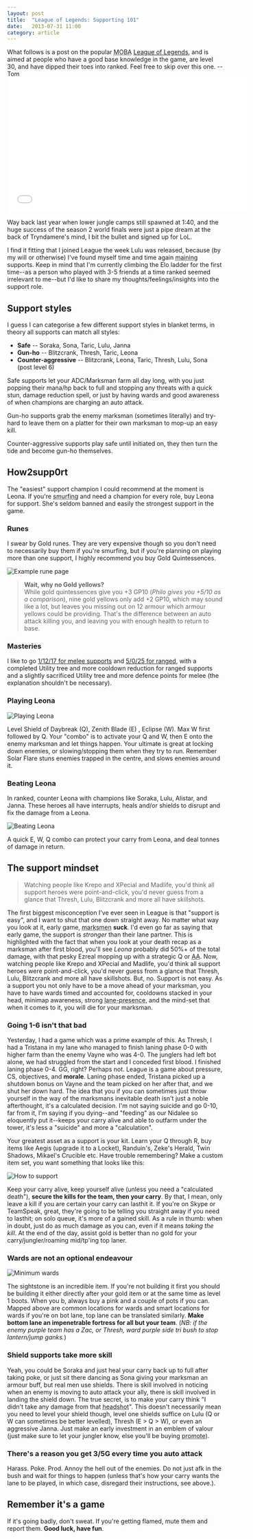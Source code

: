 ```yaml
---
layout: post
title:  "League of Legends: Supporting 101"
date:   2013-07-31 11:00
category: article
---
```


<div class="callout callout-warning">
What follows is a post on the popular <abbr title="Multiplayer online battle arena">MOBA</abbr> <a href="//leagueoflegends.com">League of Legends</a>, and is aimed at people who have a good base knowledge in the game, are level 30, and have dipped their toes into ranked. Feel free to skip over this one. -- Tom
</div>

<iframe width="560" height="315" src="//www.youtube.com/embed/oIIxlgcuQRU" frameborder="0" allowfullscreen="1"> </iframe>

Way back last year when lower jungle camps still spawned at 1:40, and the huge success of the season 2 world finals were just a pipe dream at the back of Tryndamere's mind, I bit the bullet and signed up for LoL.

I find it fitting that I joined League the week Lulu was released, because (by my will or otherwise) I've found myself time and time again <abbr title="(To play a lot/be the strongest at)">maining</abbr> supports. Keep in mind that I'm currently climbing the Elo ladder for the first time--as a person who played with 3-5 friends at a time ranked seemed irrelevant to me--but I'd like to share my thoughts/feelings/insights into the support role. 

## Support styles

I guess I can categorise a few different support styles in blanket terms, in theory all supports can match all styles:

* **Safe** -- Soraka, Sona, Taric, Lulu, Janna
* **Gun-ho** -- Blitzcrank, Thresh, Taric, Leona
* **Counter-aggressive** -- Blitzcrank, Leona, Taric, Thresh, Lulu, Sona (post level 6)

Safe supports let your ADC/Marksman farm all day long, with you just popping their mana/hp back to full and stopping any threats with a quick stun, damage reduction spell, or just by having wards and good awareness of when champions are charging an auto attack.

Gun-ho supports grab the enemy marksman (sometimes literally) and try-hard to leave them on a platter for their own marksman to mop-up an easy kill.

Counter-aggressive supports play safe until initiated on, they then turn the tide and become gun-ho themselves.

## How2supp0rt

The "easiest" support champion I could recommend at the moment is Leona. If you're <abbr title="Re-climbing the Elo ladder on a second account">smurfing</abbr> and need a champion for every role, buy Leona for support. She's seldom banned and easily the strongest support in the game.

### Runes

I swear by Gold runes. They are very expensive though so you don't need to necessarily buy them if you're smurfing, but if you're planning on playing more than one support, I highly recommend you buy Gold Quintessences.

![Example rune page](http://i.imgur.com/14fWefZ.png)

> **Wait, why no Gold yellows?**  
> While gold quintessences give you +3 GP10 (*Philo gives you +5/10 as a comparison*), nine gold yellows only add +2 GP10, which may sound like a lot, but leaves you missing out on 12 armour which armour yellows could be providing. That's the difference between an auto attack killing you, and leaving you with enough health to return to base.

### Masteries

I like to go [1/12/17 for melee supports](http://i.imgur.com/YJ9zmye.jpg) and [5/0/25 for ranged](http://i.imgur.com/jLFzwF7.jpg), with a completed Utility tree and more cooldown reduction for ranged supports and a slightly sacrificed Utility tree and more defence points for melee (the explanation shouldn't be necessary). 

### Playing Leona

![Playing Leona](http://i.imgur.com/AE9oErN.gif)

Level Shield of Daybreak (Q), Zenith Blade (E) , Eclipse (W). Max W first followed by Q. Your "combo" is to activate your Q and W, then E onto the enemy marksman and let things happen. Your ultimate is great at locking down enemies, or slowing/stopping them when they try to run. Remember Solar Flare stuns enemies trapped in the centre, and slows enemies around it.

### Beating Leona

In ranked, counter Leona with champions like Soraka, Lulu, Alistar, and Janna. These heroes all have interrupts, heals and/or shields to disrupt and fix the damage from a Leona.

![Beating Leona](http://i.imgur.com/UbZnDdM.gif)

A quick E, W, Q combo can protect your carry from Leona, and deal tonnes of damage in return.

## The support mindset

> Watching people like Krepo and XPecial and Madlife, you'd think all support heroes were point-and-click, you'd never guess from a glance that Thresh, Lulu, Blitzcrank and more all have skillshots.
 
The first biggest misconception I've ever seen in League is that "support is easy", and I want to shut that one down straight away. No matter what way you look at it, early game, <abbr title="Formerly ADCs or AD Carries">marksmen</abbr> **suck**. I'd even go far as saying that early game, the support is *stronger* than their lane partner. This is highlighted with the fact that when you look at your death recap as a marksman after first blood, you'll see *Leona* probably did 50%+ of the total damage, with that pesky Ezreal mopping up with a strategic Q or <abbr title="Auto Attack">AA</abbr>. Now, watching people like Krepo and XPecial and Madlife, you'd think all support heroes were point-and-click, you'd never guess from a glance that Thresh, Lulu, Blitzcrank and more all have skillshots. But, no. Support is not easy. As a support you not only have to be a move ahead of your marksman, you have to have wards timed and accounted for, cooldowns stacked in your head, minimap awareness, strong <abbr title="The idea that you make the enemy know you're there by poking and harassing">lane-presence</abbr>, and the mind-set that when it comes to it, you will die for your marksman.

### Going 1-6 isn't that bad

Yesterday, I had a game which was a prime example of this. As Thresh, I had a Tristana in my lane who managed to finish laning phase 0-0 with higher farm than the enemy Vayne who was 4-0. The junglers had left bot alone, we had struggled from the start and I conceded first blood. I finished laning phase 0-4. GG, right? Perhaps not. League is a game about pressure, CS, objectives, and **morale**. Laning phase ended, Tristana picked up a shutdown bonus on Vayne and the team picked on her after that, and we shut her down hard. The idea that you if you can sometimes just throw yourself in the way of the marksmans inevitable death isn't just a noble afterthought, it's a calculated decision. I'm not saying suicide and go 0-10, far from it, I'm saying if you dying--and "feeding" as our Nidalee so eloquently put it--keeps your carry alive and able to outfarm under the tower, it's less a "suicide" and more a "calculation".

Your greatest asset as a support is your kit. Learn your Q through R, buy items like Aegis (upgrade it to a Locket), Randuin's, Zeke's Herald, Twin Shadows, Mikael's Crucible etc. Have trouble remembering? Make a custom item set, you want something that looks like this:

![How to support](http://i.imgur.com/g1jfTZ7.png)

Keep your carry alive, keep yourself alive (unless you need a "calculated death"), **secure the kills for the team, then your carry**. By that, I mean, only leave a kill if you are certain your carry can lasthit it. If you're on Skype or TeamSpeak, great, they're going to be telling you straight away if you need to lasthit; on solo queue, it's more of a gained skill. As a rule in thumb: when in doubt, just do as much damage as you can, even if it means *taking the kill*. At the end of the day, assist gold is better than no gold for your carry/jungler/roaming mid/tp'ing top laner.

### Wards are not an optional endeavour

![Minimum wards](http://i.imgur.com/hX27BeQ.jpg)

The sightstone is an incredible item. If you're not building it first you should be building it either directly after your gold item or at the same time as level 1 boots. When you b, always buy a pink and a couple of pots if you can. Mapped above are common locations for wards and smart locations for wards if you're on bot lane, top lane can be translated similarly. **Make bottom lane an impenetrable fortress for all but your team**. (*NB: if the enemy purple team has a Zac, or Thresh, ward purple side tri bush to stop lantern/jump ganks.*)

### Shield supports take more skill

Yeah, you could be Soraka and just heal your carry back up to full after taking poke, or just sit there dancing as Sona giving your marksman an armour buff, but real men use shields. There is skill involved in noticing when an enemy is moving to auto attack your ally, there is skill involved in landing the shield down. The true secret, is to make your carry think "I didn't take any damage from that <abbr title="Caitlyn's passive">headshot</abbr>". This doesn't necessarily mean you need to level your shield though, level one shields suffice on Lulu (Q or W can sometimes be better levelled), Thresh (E > Q > W), or even an aggressive Janna. Just make an early investment in an emblem of valour (just make sure to let your jungler know, else you'll be buying <abbr title="Banner of command">promote</abbr>).

### There's a reason you get 3/5G every time you auto attack

Harass. Poke. Prod. Annoy the hell out of the enemies. Do not just afk in the bush and wait for things to happen (unless that's how your carry wants the lane to be played, in which case, disregard their instructions, see above.).

## Remember it's a game

If it's going badly, don't sweat. If you're getting flamed, mute them and report them. **Good luck, have fun**.